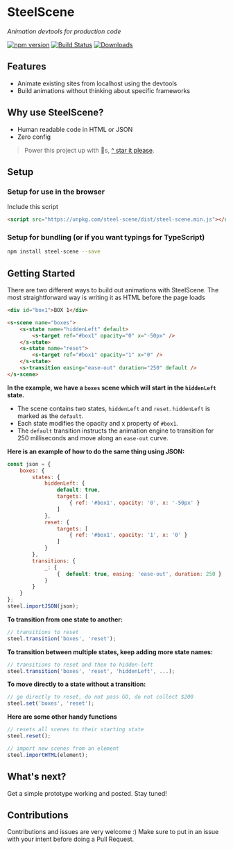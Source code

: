 # SteelScene

*Animation devtools for production code*

[![npm version](https://badge.fury.io/js/steel-scene.svg)](https://badge.fury.io/js/steel-scene)
[![Build Status](https://travis-ci.org/steel-scene/steel-scene.svg?branch=master)](https://travis-ci.org/steel-scene/steel-scene)
[![Downloads](https://img.shields.io/npm/dm/steel-scene.svg)](https://www.npmjs.com/package/steel-scene)

## Features

- Animate existing sites from localhost using the devtools
- Build animations without thinking about specific frameworks

## Why use SteelScene?

- Human readable code in HTML or JSON
- Zero config

> Power this project up with 🌟s,  [^ star it please](https://github.com/steel-scene/steel-scene/stargazers).

## Setup

### Setup for use in the browser
Include this script
```html
<script src="https://unpkg.com/steel-scene/dist/steel-scene.min.js"></script>
```

### Setup for bundling (or if you want typings for TypeScript)

```bash
npm install steel-scene --save
```

## Getting Started
There are two different ways to build out animations with SteelScene.  The most straightforward way is writing it as HTML before the page loads

```html
<div id="box1">BOX 1</div>

<s-scene name="boxes">
    <s-state name="hiddenLeft" default>
        <s-target ref="#box1" opacity="0" x="-50px" />
    </s-state>
    <s-state name="reset">
        <s-target ref="#box1" opacity="1" x="0" />
    </s-state>
    <s-transition easing="ease-out" duration="250" default />
</s-scene>
```
**In the example, we have a ```boxes``` scene which will start in the ```hiddenLeft``` state.**

- The scene contains two states, ```hiddenLeft``` and ```reset```.  ```hiddenLeft``` is marked as the ```default```.
- Each state modifies the opacity and x property of ```#box1```.
- The ```default``` transition instructs the animation engine to transition for 250 milliseconds and move along an ```ease-out``` curve.

**Here is an example of how to do the same thing using JSON:**

```js
const json = {
    boxes: {
        states: {
            hiddenLeft: {
                default: true,
                targets: [
                    { ref: '#box1', opacity: '0', x: '-50px' }
                ]
            },
            reset: {
                targets: [
                    { ref: '#box1', opacity: '1', x: '0' }
                ]
            }
        },
        transitions: {
            _: {
                {  default: true, easing: 'ease-out', duration: 250 }
            }
        }
    }
};
steel.importJSON(json);
```

**To transition from one state to another:**
```js
// transitions to reset
steel.transition('boxes', 'reset');
```

**To transition between multiple states, keep adding more state names:**
```js
// transitions to reset and then to hidden-left
steel.transition('boxes', 'reset', 'hiddenLeft', ...);
```

**To move directly to a state without a transition:**
```js
// go directly to reset, do not pass GO, do not collect $200
steel.set('boxes', 'reset');
```

**Here are some other handy functions**
```js
// resets all scenes to their starting state
steel.reset();

// import new scenes from an element
steel.importHTML(element);
```

## What's next?

Get a simple prototype working and posted.   Stay tuned!

## Contributions

Contributions and issues are very welcome :)  Make sure to put in an issue with your intent before doing a Pull Request.
